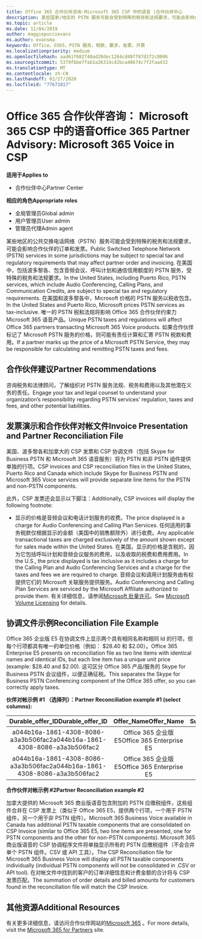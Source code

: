 ```yaml
---
title: Office 365 合作伙伴咨询-Microsoft 365 CSP 中的语音 |合作伙伴中心
description: 某些国家/地区的 PSTN 服务可能会受到特殊的税务和法规要求，可能会影响合作伙伴订单和开具发票。
ms.topic: article
ms.date: 11/04/2019
author: maggiepuccievans
ms.author: evansma
keywords: Office，O365，PSTN 服务，税款，要求，发票，开票
ms.localizationpriority: medium
ms.openlocfilehash: aad61f682740ad20dec1264cd48ff87d1f2c0806
ms.sourcegitcommit: 5379fbbe7fab1a26314c42bca40674c7f2faa432
ms.translationtype: MT
ms.contentlocale: zh-CN
ms.lasthandoff: 02/27/2020
ms.locfileid: "77672817"
---
```

# <a name="office-365-partner-advisory-microsoft-365-voice-in-csp"></a><span data-ttu-id="2e3e6-104">Office 365 合作伙伴咨询： Microsoft 365 CSP 中的语音</span><span class="sxs-lookup"><span data-stu-id="2e3e6-104">Office 365 Partner Advisory: Microsoft 365 Voice in CSP</span></span>

<span data-ttu-id="2e3e6-105">**适用于**</span><span class="sxs-lookup"><span data-stu-id="2e3e6-105">**Applies to**</span></span>

- <span data-ttu-id="2e3e6-106">合作伙伴中心</span><span class="sxs-lookup"><span data-stu-id="2e3e6-106">Partner Center</span></span>  

<span data-ttu-id="2e3e6-107">**相应的角色**</span><span class="sxs-lookup"><span data-stu-id="2e3e6-107">**Appropriate roles**</span></span>
-   <span data-ttu-id="2e3e6-108">全局管理员</span><span class="sxs-lookup"><span data-stu-id="2e3e6-108">Global admin</span></span>
-   <span data-ttu-id="2e3e6-109">用户管理员</span><span class="sxs-lookup"><span data-stu-id="2e3e6-109">User admin</span></span>
-   <span data-ttu-id="2e3e6-110">管理员代理</span><span class="sxs-lookup"><span data-stu-id="2e3e6-110">Admin agent</span></span>

<span data-ttu-id="2e3e6-111">某些地区的公共交换电话网络（PSTN）服务可能会受到特殊的税务和法规要求，可能会影响合作伙伴的订单和发票。</span><span class="sxs-lookup"><span data-stu-id="2e3e6-111">Public Switched Telephone Network (PSTN) services in some jurisdictions may be subject to special tax and regulatory requirements that may affect partner order and invoicing.</span></span> <span data-ttu-id="2e3e6-112">在美国中，包括波多黎各、包含音频会议、呼叫计划和通信信用额度的 PSTN 服务，受特殊的税务和法规要求。</span><span class="sxs-lookup"><span data-stu-id="2e3e6-112">In the United States, including Puerto Rico, PSTN services, which include Audio Conferencing, Calling Plans, and Communication Credits, are subject to special tax and regulatory requirements.</span></span> <span data-ttu-id="2e3e6-113">在美国和波多黎各中，Microsoft 价格的 PSTN 服务以税收包含。</span><span class="sxs-lookup"><span data-stu-id="2e3e6-113">In the United States and Puerto Rico, Microsoft prices PSTN services as tax-inclusive.</span></span>  <span data-ttu-id="2e3e6-114">唯一的 PSTN 税和法规将影响 Office 365 合作伙伴约束力 Microsoft 365 语音产品。</span><span class="sxs-lookup"><span data-stu-id="2e3e6-114">Unique PSTN taxes and regulations will affect Office 365 partners transacting Microsoft 365 Voice products.</span></span>  <span data-ttu-id="2e3e6-115">如果合作伙伴标记了 Microsoft PSTN 服务的价格，则可能有责任计算和汇寄 PSTN 税款和费用。</span><span class="sxs-lookup"><span data-stu-id="2e3e6-115">If a partner marks up the price of a Microsoft PSTN Service, they may be responsible for calculating and remitting PSTN taxes and fees.</span></span>

## <a name="partner-recommendations"></a><span data-ttu-id="2e3e6-116">合作伙伴建议</span><span class="sxs-lookup"><span data-stu-id="2e3e6-116">Partner Recommendations</span></span>

<span data-ttu-id="2e3e6-117">咨询税务和法律顾问，了解组织对 PSTN 服务法规、税务和费用以及其他潜在义务的责任。</span><span class="sxs-lookup"><span data-stu-id="2e3e6-117">Engage your tax and legal counsel to understand your organization’s responsibility regarding PSTN services’ regulation, taxes and fees, and other potential liabilities.</span></span>

## <a name="invoice-presentation-and-partner-reconciliation-file"></a><span data-ttu-id="2e3e6-118">发票演示和合作伙伴对帐文件</span><span class="sxs-lookup"><span data-stu-id="2e3e6-118">Invoice Presentation and Partner Reconciliation File</span></span>

<span data-ttu-id="2e3e6-119">美国、波多黎各和加拿大的 CSP 发票和 CSP 协调文件（包括 Skype for Business PSTN 和 Microsoft 365 语音服务）将为 PSTN 和非 PSTN 组件提供单独的行项。</span><span class="sxs-lookup"><span data-stu-id="2e3e6-119">CSP invoices and CSP reconciliation files in the United States, Puerto Rico and Canada which include Skype for Business PSTN and Microsoft 365 Voice services will provide separate line items for the PSTN and non-PSTN components.</span></span>

<span data-ttu-id="2e3e6-120">此外，CSP 发票还会显示以下脚注：</span><span class="sxs-lookup"><span data-stu-id="2e3e6-120">Additionally, CSP invoices will display the following footnote:</span></span>

* <span data-ttu-id="2e3e6-121">显示的价格是音频会议和电话计划服务的收费。</span><span class="sxs-lookup"><span data-stu-id="2e3e6-121">The price displayed is a charge for Audio Conferencing and Calling Plan Services.</span></span>  <span data-ttu-id="2e3e6-122">任何适用的事务税款仅根据显示的金额（美国中的销售额除外）进行收费。</span><span class="sxs-lookup"><span data-stu-id="2e3e6-122">Any applicable transactional taxes are charged exclusively of the amount shown except for sales made within the United States.</span></span>  <span data-ttu-id="2e3e6-123">在美国，显示的价格是含税的，因为它包括呼叫计划和音频会议服务的费用，以及收取的税费和费用费用。</span><span class="sxs-lookup"><span data-stu-id="2e3e6-123">In the U.S., the price displayed is tax inclusive as it includes a charge for the Calling Plan and Audio Conferencing Services and a charge for the taxes and fees we are required to charge.</span></span>  <span data-ttu-id="2e3e6-124">音频会议和调用计划服务由有权提供它们的 Microsoft 关联服务提供服务。</span><span class="sxs-lookup"><span data-stu-id="2e3e6-124">Audio Conferencing and Calling Plan Services are serviced by the Microsoft Affiliate authorized to provide them.</span></span>  <span data-ttu-id="2e3e6-125">有关详细信息，请参阅[Microsoft 批量许可](https://go.microsoft.com/fwlink/?LinkId=690247)。</span><span class="sxs-lookup"><span data-stu-id="2e3e6-125">See [Microsoft Volume Licensing](https://go.microsoft.com/fwlink/?LinkId=690247) for details.</span></span>

## <a name="reconciliation-file-example"></a><span data-ttu-id="2e3e6-126">协调文件示例</span><span class="sxs-lookup"><span data-stu-id="2e3e6-126">Reconciliation File Example</span></span>

<span data-ttu-id="2e3e6-127">Office 365 企业版 E5 在协调文件上显示两个具有相同名称和相同 Id 的行项，但每个行项都具有唯一的单位价格（例如： $28.40 和 $2.00）。</span><span class="sxs-lookup"><span data-stu-id="2e3e6-127">Office 365 Enterprise E5 presents on reconciliation file as two line items with identical names and identical IDs, but each line item has a unique unit price (example: $28.40 and $2.00).</span></span> <span data-ttu-id="2e3e6-128">这可区分 Office 365 产品/服务的 Skype for Business PSTN 会议组件，以便正确征税。</span><span class="sxs-lookup"><span data-stu-id="2e3e6-128">This separates the Skype for Business PSTN Conferencing component of the Office 365 offer, so you can correctly apply taxes.</span></span>

<span data-ttu-id="2e3e6-129">**伙伴对帐示例 #1 （选择列）：**</span><span class="sxs-lookup"><span data-stu-id="2e3e6-129">**Partner Reconciliation example #1 (select columns):**</span></span>

|<span data-ttu-id="2e3e6-130">**Durable_offer_ID**</span><span class="sxs-lookup"><span data-stu-id="2e3e6-130">**Durable_offer_ID**</span></span>|<span data-ttu-id="2e3e6-131">**Offer_Name**</span><span class="sxs-lookup"><span data-stu-id="2e3e6-131">**Offer_Name**</span></span>|<span data-ttu-id="2e3e6-132">**Subscription_Start_Date**</span><span class="sxs-lookup"><span data-stu-id="2e3e6-132">**Subscription_Start_Date**</span></span>|<span data-ttu-id="2e3e6-133">**Subscription_End_Date**</span><span class="sxs-lookup"><span data-stu-id="2e3e6-133">**Subscription_End_Date**</span></span>|<span data-ttu-id="2e3e6-134">**Charge_Start_Date**</span><span class="sxs-lookup"><span data-stu-id="2e3e6-134">**Charge_Start_Date**</span></span>|<span data-ttu-id="2e3e6-135">**Charge_End_Date**</span><span class="sxs-lookup"><span data-stu-id="2e3e6-135">**Charge_End_Date**</span></span>|<span data-ttu-id="2e3e6-136">**Charge_Type**</span><span class="sxs-lookup"><span data-stu-id="2e3e6-136">**Charge_Type**</span></span>|<span data-ttu-id="2e3e6-137">**Unit_Price**</span><span class="sxs-lookup"><span data-stu-id="2e3e6-137">**Unit_Price**</span></span>|
|:----:|:----:|:----:|:----:|:----:|:----:|:----:|:----:|
|<span data-ttu-id="2e3e6-138">a044b16a-1861-4308-8086-a3a3b506fac2</span><span class="sxs-lookup"><span data-stu-id="2e3e6-138">a044b16a-1861-4308-8086-a3a3b506fac2</span></span>   |<span data-ttu-id="2e3e6-139">Office 365 企业版 E5</span><span class="sxs-lookup"><span data-stu-id="2e3e6-139">Office 365 Enterprise E5</span></span>   |<span data-ttu-id="2e3e6-140">8/10/2019 0:00</span><span class="sxs-lookup"><span data-stu-id="2e3e6-140">8/10/2019 0:00</span></span>   |<span data-ttu-id="2e3e6-141">8/11/2019 0:00</span><span class="sxs-lookup"><span data-stu-id="2e3e6-141">8/11/2019 0:00</span></span>   |<span data-ttu-id="2e3e6-142">8/11/2019 0:00</span><span class="sxs-lookup"><span data-stu-id="2e3e6-142">8/11/2019 0:00</span></span>|<span data-ttu-id="2e3e6-143">9/10/2019 0:00</span><span class="sxs-lookup"><span data-stu-id="2e3e6-143">9/10/2019 0:00</span></span>   |<span data-ttu-id="2e3e6-144">周期费用</span><span class="sxs-lookup"><span data-stu-id="2e3e6-144">Cycle fee</span></span>   |<span data-ttu-id="2e3e6-145">28.40</span><span class="sxs-lookup"><span data-stu-id="2e3e6-145">28.40</span></span>   |
|<span data-ttu-id="2e3e6-146">a044b16a-1861-4308-8086-a3a3b506fac2</span><span class="sxs-lookup"><span data-stu-id="2e3e6-146">a044b16a-1861-4308-8086-a3a3b506fac2</span></span>   |<span data-ttu-id="2e3e6-147">Office 365 企业版 E5</span><span class="sxs-lookup"><span data-stu-id="2e3e6-147">Office 365 Enterprise E5</span></span>   |<span data-ttu-id="2e3e6-148">8/10/2019 0:00</span><span class="sxs-lookup"><span data-stu-id="2e3e6-148">8/10/2019 0:00</span></span>   |<span data-ttu-id="2e3e6-149">8/11/2019 0:00</span><span class="sxs-lookup"><span data-stu-id="2e3e6-149">8/11/2019 0:00</span></span>   |<span data-ttu-id="2e3e6-150">8/11/2019 0:00</span><span class="sxs-lookup"><span data-stu-id="2e3e6-150">8/11/2019 0:00</span></span>   |<span data-ttu-id="2e3e6-151">9/10/2019 0:00</span><span class="sxs-lookup"><span data-stu-id="2e3e6-151">9/10/2019 0:00</span></span>   |<span data-ttu-id="2e3e6-152">周期费用</span><span class="sxs-lookup"><span data-stu-id="2e3e6-152">Cycle fee</span></span>   |<span data-ttu-id="2e3e6-153">2.00</span><span class="sxs-lookup"><span data-stu-id="2e3e6-153">2.00</span></span>   |

<span data-ttu-id="2e3e6-154">**合作伙伴对帐示例 #2**</span><span class="sxs-lookup"><span data-stu-id="2e3e6-154">**Partner Reconciliation example #2**</span></span>

<span data-ttu-id="2e3e6-155">加拿大提供的 Microsoft 365 商业版语音包含附加的 PSTN 应缴税组件，这些组件合并在 CSP 发票上（类似于 Office 365 E5，提供两个行项，一个用于 PSTN 组件，另一个用于非 PSTN 组件）。</span><span class="sxs-lookup"><span data-stu-id="2e3e6-155">Microsoft 365 Business Voice available in Canada has additional PSTN taxable components that are consolidated on CSP Invoice (similar to Office 365 E5, two line items are presented, one for PSTN components and the other for non-PSTN components).</span></span>  <span data-ttu-id="2e3e6-156">Microsoft 365 商业版语音的 CSP 协调程序文件将单独显示所有的 PSTN 应缴税组件（不会合并单个 PSTN 组件。CSV 或 API 工具）。</span><span class="sxs-lookup"><span data-stu-id="2e3e6-156">The CSP Reconciliation file for Microsoft 365 Business Voice will display all PSTN taxable components individually (individual PSTN components will not be consolidated in .CSV or API tool).</span></span>  <span data-ttu-id="2e3e6-157">在对帐文件中找到的客户的订单详细信息和计费金额的合计将与 CSP 发票匹配。</span><span class="sxs-lookup"><span data-stu-id="2e3e6-157">The summation of order details and billed amounts for customers found in the reconciliation file will match the CSP Invoice.</span></span>

## <a name="additional-resources"></a><span data-ttu-id="2e3e6-158">其他资源</span><span class="sxs-lookup"><span data-stu-id="2e3e6-158">Additional Resources</span></span>
<span data-ttu-id="2e3e6-159">有关更多详细信息，请访问合作伙伴网站的[Microsoft 365](https://drumbeat.office.com/Pages/home2016.aspx) 。</span><span class="sxs-lookup"><span data-stu-id="2e3e6-159">For more details, visit the [Microsoft 365 for Partners](https://drumbeat.office.com/Pages/home2016.aspx) site.</span></span>

